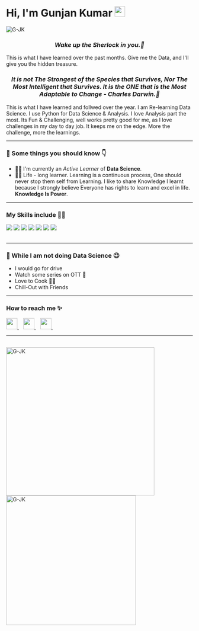 <h1><strong>Hi, I'm Gunjan Kumar</a></strong> <img src="https://raw.githubusercontent.com/syedareehaquasar/syedareehaquasar/master/gifs/Hi.gif" width="28px"></h1>

<div align="left"> 
    <img src="https://komarev.com/ghpvc/?username=G-JK" alt="G-JK"> 
</div>

<h3 align="center"><em>Wake up the Sherlock in you.💯</em></h3>

<p>This is what I have learned over the past months. Give me the Data, and I'll give you the hidden treasure.  </p>

<h3 align="center"><em>It is not The Strongest of the Species that Survives, Nor The Most Intelligent that Survives. It is the ONE that is the Most Adaptable to Change - Charles Darwin.💯</em></h3>

<p>This is what I have learned  and follwed over the year. I am Re-learning Data Science. I use Python for Data Science & Analysis. I love Analysis part the most. Its Fun & Challenging, well works pretty good for me, as I love challenges in my day to day job. It keeps me on the edge. More the challenge, more the learnings.  </p>

<hr>
<h3>🚀 Some things you should know 👇</h3>
<ul>
<li>👨‍💻 I'm currently an <em>Active Learner</em> of <strong>Data Science</strong>.</li>

<li>👨‍🎓 Life - long learner. Learning is a continuous process, One should never stop them self from Learning. I like to share Knowledge I learnt because I strongly believe Everyone has rights to learn and excel in life. <strong>Knowledge Is Power</strong>.</li>
</li>
</ul>
<hr>

<h3>My Skills include 👨‍💻</h3>
<div>
    <img src="https://img.shields.io/badge/python-%2314354C.svg?style=for-the-badge&logo=python&logoColor=white">
    <img src="https://img.shields.io/badge/postgres-%23316192.svg?style=for-the-badge&logo=postgresql&logoColor=white">
    <img src="https://img.shields.io/badge/scikit--learn-%23F7931E.svg?style=for-the-badge&logo=scikit-learn&logoColor=white">
    <img src="https://img.shields.io/badge/pandas-%23150458.svg?style=for-the-badge&logo=pandas&logoColor=white">
    <img src="https://img.shields.io/badge/numpy-%23013243.svg?style=for-the-badge&logo=numpy&logoColor=white">
    <img src="https://img.shields.io/badge/PowerBI-%23013243.svg?style=for-the-badge&logo=PowerBI&logoColor=white">
    <img src="https://img.shields.io/badge/Tableau-%23013243.svg?style=for-the-badge&logo=Tableau&logoColor=white">

    
</div>
<br>
<hr>

<h3>🦄 While I am not doing Data Science 😉</h3>
<ul>
    <li>I would go for drive</li>
    <li>Watch some series on OTT 🍿</li>
    <li>Love to Cook 👨‍🍳</li>
    <li> Chill-Out with Friends</li>
</ul>
<hr>
<h3>How to reach me ✨</h3>
<div>
    <a href="https://www.linkedin.com/in/gunjan-kumar-708ab5214/">
        <img src="https://image.flaticon.com/icons/png/512/145/145807.png" width="30px">
    </a>&nbsp;&nbsp;
    <a href="mailto: gunjanjkumar@gmail.com">
        <img src="https://image.flaticon.com/icons/png/512/732/732200.png" width="30px">
    </a>&nbsp;&nbsp;
    <a href="https://github.com/G-JK/">
        <img src="https://image.flaticon.com/icons/png/512/25/25657.png" width="30px">
    </a>&nbsp;&nbsp;
</div>
<hr>
<br>
<div >
    <img align="left" src="https://github-readme-stats.vercel.app/api?username=G-JK&count_private=true&show_icons=true&theme=radical"  width="400px" alt="G-JK">
    &nbsp;&nbsp;
    &nbsp;&nbsp;
    <img align="center" src="https://github-readme-stats.vercel.app/api/top-langs/?username=G-JK&layout=compact&theme=radical"  width="350px" alt="G-JK">
</div>
